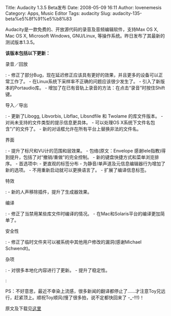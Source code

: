 Title: Audacity 1.3.5 Beta发布
Date: 2008-05-09 16:11
Author: lovenemesis
Category: Apps, Music Editor
Tags: audacity
Slug: audacity-135-beta%e5%8f%91%e5%b8%83

Audacity是一款免费的、开放源代码的录音及音频编辑软件，支持Max OS X, Mac
OS X, Microsoft Windows, GNU/Linux,
等操作系统。昨日发布了其最新的测试版本1.3.5。

**该版本包括以下更新：**

 录音／回放

:   -   修正了部分Bug，现在延迟修正应该具有更好的效果，并且更多的设备可以正常工作了。
    -   在Linux系统下采样率不正确的问题应该很少发生了。
    -   引入了新版本的Portaudio库。
    -   增加了在已有音轨上录音的方法：在点击“录音”时按住Shift键。

 导入／导出

:   -   更新了Libogg, Libvorbis, Libflac, Libsndfile 和 Twolame
        的库文件版本。
    -   对尚未支持的文件类型的提示信息更具体。
    -   可以处理OS X系统下文件名包含"/"的文件了。
    -   新的对话框允许在所有平台上替换非法的文件名。

 界面

:   -   提升了标尺和VU计的范围和层效果。
    -   包络(原文：Envelope
        感谢lele指教)得到提升，包括了对“撤销/重做”的完全控制。
    -   新的键盘快捷方式和菜单浏览排序。
    -   首选项中:
        -   更直观的标签分布
        -   为静音/单声道及元信息编辑器行为增加了新的选项。
        -   不用重新启动就可以更换语言了。
    -   扩展了编译信息标签。

 特效

:   -   新的人声移除插件，提升了生成器效果。

 编译

:   -   修正了当禁用某些库文件时编译的情况。
    -   在Mac和Solaris平台的编译更加简单了。

 安全性

:   -   修正了临时文件夹可以被系统中其他用户修改的漏洞(感谢Michael
        Schwendt)。

 杂项

:   -   对很多本地化内容进行了更新。
    -   提升了稳定性。

:   

PS：不好意思，最近不幸染上流感，很多新闻的翻译都停止了……才注意Toy兄远行，赶紧顶上。顺祝Toy顺风(慢了很多拍，说不定都快回来了 -\_-!!!)！

原文及下载见[这里](http://audacity.sourceforge.net/download/features-1.3-a)
